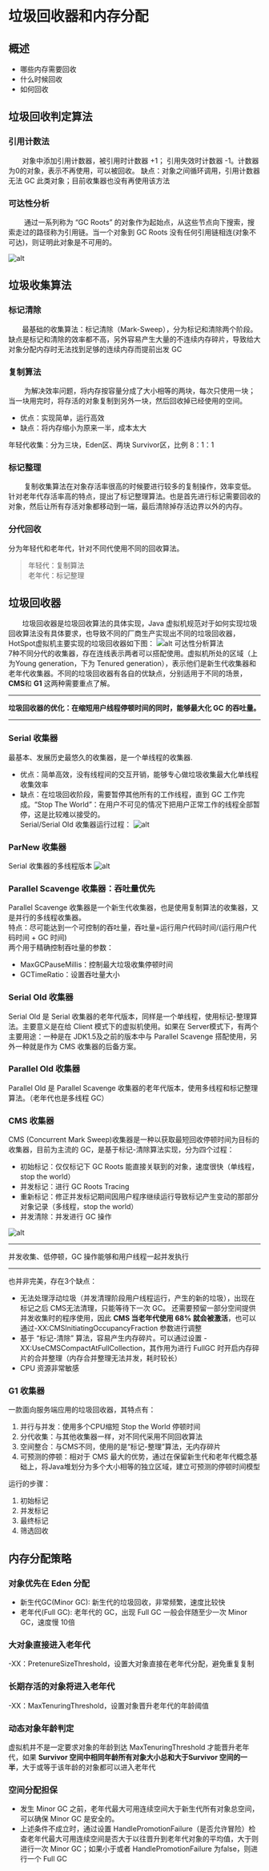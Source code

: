 # 		垃圾回收器和内存分配
## 概述
+ 哪些内存需要回收
+ 什么时候回收
+ 如何回收


## 垃圾回收判定算法
### 引用计数法
       对象中添加引用计数器，被引用时计数器 +1； 引用失效时计数器 -1。计数器为0的对象，表示不再使用，可以被回收。
缺点：对象之间循环调用，引用计数器无法 GC 此类对象；目前收集器也没有再使用该方法

### 可达性分析
        通过一系列称为 “GC Roots” 的对象作为起始点，从这些节点向下搜索，搜索走过的路径称为引用链。当一个对象到 GC Roots 没有任何引用链相连(对象不可达)，则证明此对象是不可用的。

![alt](picture/gc_roots.png)

## 垃圾收集算法
### 标记清除
       最基础的收集算法：标记清除（Mark-Sweep），分为标记和清除两个阶段。缺点是标记和清除的效率都不高，另外容易产生大量的不连续内存碎片，导致给大对象分配内存时无法找到足够的连续内存而提前出发 GC

### 复制算法
        为解决效率问题，将内存按容量分成了大小相等的两块，每次只使用一块；当一块用完时，将存活的对象复制到另外一块，然后回收掉已经使用的空间。

* 优点：实现简单，运行高效
* 缺点：将内存缩小为原来一半，成本太大

年轻代收集：分为三块，Eden区、两块 Survivor区，比例 8：1：1

### 标记整理
        复制收集算法在对象存活率很高的时候要进行较多的复制操作，效率变低。针对老年代存活率高的特点，提出了标记整理算法。也是首先进行标记需要回收的对象，然后让所有存活对象都移动到一端，最后清除掉存活边界以外的内存。

### 分代回收
分为年轻代和老年代，针对不同代使用不同的回收算法。              
> 年轻代：复制算法  
> 老年代：标记整理  


## 垃圾回收器
       垃圾回收器是垃圾回收算法的具体实现，Java 虚拟机规范对于如何实现垃圾回收算法没有具体要求，也导致不同的厂商生产实现出不同的垃圾回收器，HotSpot虚拟机主要实现的垃圾回收器如下图：
![alt 可达性分析算法](picture/垃圾回收器.jpg)    
7种不同分代的收集器，存在连线表示两者可以搭配使用。虚拟机所处的区域（上为Young generation，下为 Tenured generation），表示他们是新生代收集器和老年代收集器。不同的垃圾回收器有各自的优缺点，分别适用于不同的场景，**CMS**和 **G1** 这两种需要重点了解。
***
**垃圾回收器的优化：在缩短用户线程停顿时间的同时，能够最大化 GC 的吞吐量。**
***
### Serial 收集器
 最基本、发展历史最悠久的收集器，是一个单线程的收集器.    

+ 优点：简单高效，没有线程间的交互开销，能够专心做垃圾收集最大化单线程收集效率  
+ 缺点：在垃圾回收阶段，需要暂停其他所有的工作线程，直到 GC 工作完成。“Stop The World”：在用户不可见的情况下把用户正常工作的线程全部暂停，这是比较难以接受的。   
Serial/Serial Old 收集器运行过程：
![alt](picture/Serial.png)    

### ParNew 收集器
Serial 收集器的多线程版本
![alt](picture/ParNew.png)

### Parallel Scavenge 收集器：吞吐量优先
Parallel Scavenge 收集器是一个新生代收集器，也是使用复制算法的收集器，又是并行的多线程收集器。  
特点：尽可能达到一个可控制的吞吐量，吞吐量=运行用户代码时间/(运行用户代码时间 + GC 时间)  
两个用于精确控制吞吐量的参数：  

* MaxGCPauseMillis：控制最大垃圾收集停顿时间
* GCTimeRatio：设置吞吐量大小

### Serial Old 收集器
Serial Old 是 Serial 收集器的老年代版本，同样是一个单线程，使用标记-整理算法。主要意义是在给 Client 模式下的虚拟机使用。如果在 Server模式下，有两个主要用途：一种是在 JDK1.5及之前的版本中与 Parallel Scavenge 搭配使用，另外一种就是作为 CMS 收集器的后备方案。

### Parallel Old 收集器
Parallel Old 是 Parallel Scavenge 收集器的老年代版本，使用多线程和标记整理算法。（老年代也是多线程 GC）

### CMS 收集器
CMS (Concurrent Mark Sweep)收集器是一种以获取最短回收停顿时间为目标的收集器，目前为主流的 GC，是基于标记-清除算法实现，分为四个过程：    

+ 初始标记：仅仅标记下 GC Roots 能直接关联到的对象，速度很快（单线程，stop the world）
+ 并发标记：进行 GC Roots Tracing
+ 重新标记：修正并发标记期间因用户程序继续运行导致标记产生变动的那部分对象记录（多线程，stop the world）
+ 并发清除：并发进行 GC 操作 

![alt](picture/CMS.jpg)

***
并发收集、低停顿，GC 操作能够和用户线程一起并发执行
***

也并非完美，存在3个缺点：

+ 无法处理浮动垃圾（并发清理阶段用户线程运行，产生的新的垃圾），出现在标记之后 CMS无法清理，只能等待下一次 GC。 还需要预留一部分空间提供并发收集时的程序使用，因此 **CMS 当老年代使用 68% 就会被激活**，也可以通过-XX:CMSInitiatingOccupancyFraction 参数进行调整
+ 基于 “标记-清除” 算法，容易产生内存碎片。可以通过设置 -XX:UseCMSCompactAtFullCollection，其作用为进行 FullGC 时开启内存碎片的合并整理（内存合并整理无法并发，耗时较长）
+ CPU 资源非常敏感

### G1 收集器
一款面向服务端应用的垃圾回收器，其特点有：  
1. 并行与并发：使用多个CPU缩短 Stop the World 停顿时间  
2. 分代收集：与其他收集器一样，对不同代采用不同回收算法  
3. 空间整合：与CMS不同，使用的是“标记-整理”算法，无内存碎片  
4. 可预测的停顿：相对于 CMS 最大的优势，通过在保留新生代和老年代概念基础上，将Java堆划分为多个大小相等的独立区域，建立可预测的停顿时间模型

运行的步骤：  
1. 初始标记  
2. 并发标记  
3. 最终标记  
4. 筛选回收

## 内存分配策略
### 对象优先在 Eden 分配
+ 新生代GC(Minor GC): 新生代的垃圾回收，非常频繁，速度比较快
+ 老年代(Full GC): 老年代的 GC，出现 Full GC 一般会伴随至少一次 Minor GC，速度慢 10倍

### 大对象直接进入老年代
-XX：PretenureSizeThreshold，设置大对象直接在老年代分配，避免重复复制

### 长期存活的对象将进入老年代
-XX：MaxTenuringThreshold，设置对象晋升老年代的年龄阈值

### 动态对象年龄判定
虚拟机并不是一定要求对象的年龄到达 MaxTenuringThreshold 才能晋升老年代，如果 **Survivor 空间中相同年龄所有对象大小总和大于Survivor 空间的一半**，大于或等于该年龄的对象都可以进入老年代

### 空间分配担保
+ 发生 Minor GC 之前，老年代最大可用连续空间大于新生代所有对象总空间，可以确保 Minor GC 是安全的。
+ 上述条件不成立时，通过设置 HandlePromotionFailure（是否允许冒险）检查老年代最大可用连续空间是否大于以往晋升到老年代对象的平均值，大于则进行一次 Minor GC；如果小于或者 HandlePromotionFailure 为false，则进行一个 Full GC


